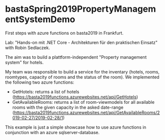 # bastaSpring2019PropertyManagementSystemDemo

First steps with azure functions on basta2019 in Frankfurt.

Lab: "Hands-on mit .NET Core - Architekturen für den praktischen Einsatz" with Robin Sedlaczek.

The aim was to build a plattform-independent "Property management system" for hotels.

My team was responsible to build a service for the inventary (hotels, rooms, roomtypes, capacity of rooms and the status of the room).
We implemented the following two azure functions:
- GetHotels: returns a list of hotels (https://basta2019functions.azurewebsites.net/api/GetHotels)
- GetAvailableRooms: returns a list of room-viewmodels for all available rooms with the given capacity in the asked date-range (https://basta2019functions.azurewebsites.net/api/GetAvailableRooms/2019-02-27/2019-02-28/1)

This example is just a simple showcase how to use azure functions in conjunction with an azure sqlserver-database.
